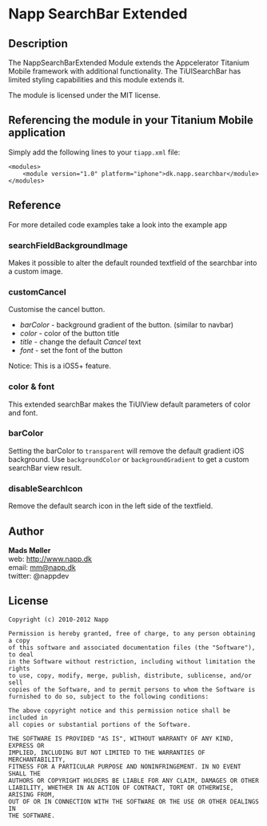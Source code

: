 # Napp SearchBar Extended

## Description

The NappSearchBarExtended Module extends the Appcelerator Titanium Mobile framework with additional functionality.
The TiUISearchBar has limited styling capabilities and this module extends it. 

The module is licensed under the MIT license.


## Referencing the module in your Titanium Mobile application ##

Simply add the following lines to your `tiapp.xml` file:
    
    <modules>
        <module version="1.0" platform="iphone">dk.napp.searchbar</module> 
    </modules>


## Reference

For more detailed code examples take a look into the example app

### searchFieldBackgroundImage
Makes it possible to alter the default rounded textfield of the searchbar into a custom image.

### customCancel
Customise the cancel button.

* *barColor* - background gradient of the button. (similar to navbar)
* *color* - color of the button title
* *title* - change the default *Cancel* text
* *font* - set the font of the button

Notice: This is a iOS5+ feature.

### color & font
This extended searchBar makes the TiUIView default parameters of color and font.

### barColor
Setting the barColor to `transparent` will remove the default gradient iOS background. 
Use `backgroundColor` or `backgroundGradient` to get a custom searchBar view result.  

### disableSearchIcon
Remove the default search icon in the left side of the textfield. 

## Author

**Mads Møller**  
web: http://www.napp.dk  
email: mm@napp.dk  
twitter: @nappdev  

## License

    Copyright (c) 2010-2012 Napp

    Permission is hereby granted, free of charge, to any person obtaining a copy
    of this software and associated documentation files (the "Software"), to deal
    in the Software without restriction, including without limitation the rights
    to use, copy, modify, merge, publish, distribute, sublicense, and/or sell
    copies of the Software, and to permit persons to whom the Software is
    furnished to do so, subject to the following conditions:

    The above copyright notice and this permission notice shall be included in
    all copies or substantial portions of the Software.

    THE SOFTWARE IS PROVIDED "AS IS", WITHOUT WARRANTY OF ANY KIND, EXPRESS OR
    IMPLIED, INCLUDING BUT NOT LIMITED TO THE WARRANTIES OF MERCHANTABILITY,
    FITNESS FOR A PARTICULAR PURPOSE AND NONINFRINGEMENT. IN NO EVENT SHALL THE
    AUTHORS OR COPYRIGHT HOLDERS BE LIABLE FOR ANY CLAIM, DAMAGES OR OTHER
    LIABILITY, WHETHER IN AN ACTION OF CONTRACT, TORT OR OTHERWISE, ARISING FROM,
    OUT OF OR IN CONNECTION WITH THE SOFTWARE OR THE USE OR OTHER DEALINGS IN
    THE SOFTWARE.